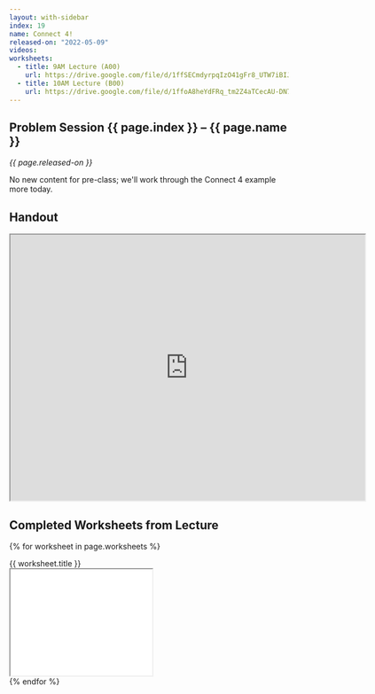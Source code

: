 ```yaml
---
layout: with-sidebar
index: 19
name: Connect 4!
released-on: "2022-05-09"
videos:
worksheets:
  - title: 9AM Lecture (A00)
    url: https://drive.google.com/file/d/1ffSECmdyrpqIzO41gFr8_UTW7iBIJABN
  - title: 10AM Lecture (B00)
    url: https://drive.google.com/file/d/1ffoA8heYdFRq_tm2Z4aTCecAU-DN7eZF
---
```


## Problem Session {{ page.index }} – {{ page.name }}

_{{ page.released-on }}_

No new content for pre-class; we'll work through the Connect 4 example more
today.

## Handout

<iframe src="https://drive.google.com/file/d/1vyAaXbHgsHagaOgrKHeFKOVarL3FMM-M/preview" width="640" height="480" allow="autoplay"></iframe>

## Completed Worksheets from Lecture

{% for worksheet in page.worksheets %}
<div class="worksheetBox">
{{ worksheet.title }}
<br>
<iframe src="{{ worksheet.url }}/preview" width="256" height="192" allow="autoplay"></iframe>
</div>
{% endfor %}